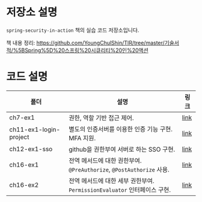 # 저장소 설명
`spring-security-in-action` 책의 실습 코드 저장소입니다. 

책 내용 정리: https://github.com/YoungChulShin/TIR/tree/master/기술서적/%5BSpring%5D%20스프링%20시큐리티%20인%20액션

# 코드 설명
|폴더|설명|링크|
|---|---|---|
|ch7-ex1|권한, 역할 기반 접근 제어.|[link](/ch7-ex1/)|
|ch11-ex1-login-project|별도의 인증서버를 이용한 인증 기능 구현. MFA 지원.|[link](/ch11-ex1-login-project/)|
|ch12-ex1-sso|github을 권한부여 서버로 하는 SSO 구현.|[link](/ch12-ex1-sso/)|
|ch16-ex1|전역 메서드에 대한 권한부여.<br>`@PreAuthorize`, `@PostAuthorize` 사용.|[link](/ch16-ex1/)|
|ch16-ex2|전역 메서드에 대한 세부 권한부여.<br>`PermissionEvaluator` 인터페이스 구현.|[link](/ch16-ex2/)|

